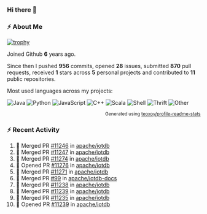 ### Hi there 👋

### :zap: About Me

[![trophy](https://github-profile-trophy.vercel.app/?username=HTHou&theme=onedark)](https://github.com/ryo-ma/github-profile-trophy)
   
Joined Github **6** years ago.

Since then I pushed **956** commits, opened **28** issues, submitted **870** pull requests, received **1** stars across **5** personal projects and contributed to **11** public repositories.

Most used languages across my projects:

![Java](https://img.shields.io/static/v1?style=flat-square&label=%E2%A0%80&color=555&labelColor=%23b07219&message=Java%EF%B8%B195.4%25)
![Python](https://img.shields.io/static/v1?style=flat-square&label=%E2%A0%80&color=555&labelColor=%233572A5&message=Python%EF%B8%B11.2%25)
![JavaScript](https://img.shields.io/static/v1?style=flat-square&label=%E2%A0%80&color=555&labelColor=%23f1e05a&message=JavaScript%EF%B8%B10.7%25)
![C++](https://img.shields.io/static/v1?style=flat-square&label=%E2%A0%80&color=555&labelColor=%23f34b7d&message=C%2B%2B%EF%B8%B10.5%25)
![Scala](https://img.shields.io/static/v1?style=flat-square&label=%E2%A0%80&color=555&labelColor=%23c22d40&message=Scala%EF%B8%B10.4%25)
![Shell](https://img.shields.io/static/v1?style=flat-square&label=%E2%A0%80&color=555&labelColor=%2389e051&message=Shell%EF%B8%B10.3%25)
![Thrift](https://img.shields.io/static/v1?style=flat-square&label=%E2%A0%80&color=555&labelColor=%23D12127&message=Thrift%EF%B8%B10.3%25)
![Other](https://img.shields.io/static/v1?style=flat-square&label=%E2%A0%80&color=555&labelColor=%23ededed&message=Other%EF%B8%B10.8%25)

<p align="right"><sub>Generated using <a href="https://github.com/marketplace/actions/profile-readme-stats">teoxoy/profile-readme-stats</a></sub></p>


<!--![](https://github.com/HTHou/HTHou/blob/output/github-contribution-grid-snake.svg)-->

<!--![Haonan Hou's github stats](https://github-readme-stats.vercel.app/api?username=HTHou&count_private=true&show_icons=true&theme=onedark)-->

<!--![Haonan Hou's wakatime stats](https://github-readme-stats.vercel.app/api/wakatime?username=HTHou&layout=compact&theme=onedark)-->

<!--![Top Langs](https://github-readme-stats.vercel.app/api/top-langs/?username=HTHou&theme=onedark&layout=compact)-->

### :zap: Recent Activity
<!--START_SECTION:activity-->
1. 🎉 Merged PR [#11246](https://github.com/apache/iotdb/pull/11246) in [apache/iotdb](https://github.com/apache/iotdb)
2. 🎉 Merged PR [#11247](https://github.com/apache/iotdb/pull/11247) in [apache/iotdb](https://github.com/apache/iotdb)
3. 🎉 Merged PR [#11274](https://github.com/apache/iotdb/pull/11274) in [apache/iotdb](https://github.com/apache/iotdb)
4. 💪 Opened PR [#11276](https://github.com/apache/iotdb/pull/11276) in [apache/iotdb](https://github.com/apache/iotdb)
5. 🎉 Merged PR [#11271](https://github.com/apache/iotdb/pull/11271) in [apache/iotdb](https://github.com/apache/iotdb)
6. 🎉 Merged PR [#99](https://github.com/apache/iotdb-docs/pull/99) in [apache/iotdb-docs](https://github.com/apache/iotdb-docs)
7. 🎉 Merged PR [#11238](https://github.com/apache/iotdb/pull/11238) in [apache/iotdb](https://github.com/apache/iotdb)
8. 🎉 Merged PR [#11239](https://github.com/apache/iotdb/pull/11239) in [apache/iotdb](https://github.com/apache/iotdb)
9. 🎉 Merged PR [#11235](https://github.com/apache/iotdb/pull/11235) in [apache/iotdb](https://github.com/apache/iotdb)
10. 💪 Opened PR [#11239](https://github.com/apache/iotdb/pull/11239) in [apache/iotdb](https://github.com/apache/iotdb)
<!--END_SECTION:activity-->

<!--
**HTHou/HTHou** is a ✨ _special_ ✨ repository because its `README.md` (this file) appears on your GitHub profile.

Here are some ideas to get you started:

- 🔭 I’m currently working on ...
- 🌱 I’m currently learning ...
- 👯 I’m looking to collaborate on ...
- 🤔 I’m looking for help with ...
- 💬 Ask me about ...
- 📫 How to reach me: ...
- 😄 Pronouns: ...
- ⚡ Fun fact: ...
-->
